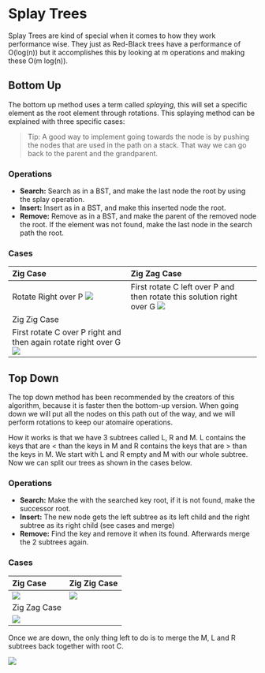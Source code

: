 # Splay Trees

Splay Trees are kind of special when it comes to how they work performance wise. They just as Red-Black trees have a performance of O\(log\(n\)\) but it accomplishes this by looking at m operations and making these O\(m log\(n\)\).

## Bottom Up

The bottom up method uses a term called _splaying_, this will set a specific element as the root element through rotations. This splaying method can be explained with three specific cases:

> Tip: A good way to implement going towards the node is by pushing the nodes that are used in the path on a stack. That way we can go back to the parent and the grandparent.

### Operations

* **Search:** Search as in a BST, and make the last node the root by using the splay operation.
* **Insert:** Insert as in a BST, and make this inserted node the root.
* **Remove:** Remove as in a BST, and make the parent of the removed node the root. If the element was not found, make the last node in the search path the root.

### Cases

| Zig Case | Zig Zag Case |
| :--- | :--- |
| Rotate Right over P ![](../../.gitbook/assets/splay_bottom_up_zig_case.png) | First rotate C left over P and then rotate this solution right over G ![](../../.gitbook/assets/splay_bottom_up_zig_zag_case.png) |
| Zig Zig Case |  |
| First rotate C over P right and then again rotate right over G ![](../../.gitbook/assets/splay_bottom_up_zig_zig_case.png) |  |

## Top Down

The top down method has been recommended by the creators of this algorithm, because it is faster then the bottom-up version. When going down we will put all the nodes on this path out of the way, and we will perform rotations to keep our atomaire operations.

How it works is that we have 3 subtrees called L, R and M. L contains the keys that are &lt; than the keys in M and R contains the keys that are &gt; than the keys in M. We start with L and R empty and M with our whole subtree. Now we can split our trees as shown in the cases below.

### Operations

* **Search:** Make the with the searched key root, if it is not found, make the successor root.
* **Insert:** The new node gets the left subtree as its left child and the right subtree as its right child \(see cases and merge\)
* **Remove:** Find the key and remove it when its found. Afterwards merge the 2 subtrees again.

### Cases

| Zig Case | Zig Zig Case |
| :--- | :--- |
| ![](../../.gitbook/assets/splay_top_down_zig_case.png) | ![](../../.gitbook/assets/splay_top_down_zig_zig_case.png) |
| Zig Zag Case |  |
| ![](../../.gitbook/assets/splay_top_down_zig_zag_case.png) |  |

Once we are down, the only thing left to do is to merge the M, L and R subtrees back together with root C.

![](../../.gitbook/assets/splay_top_down_merge.png)

